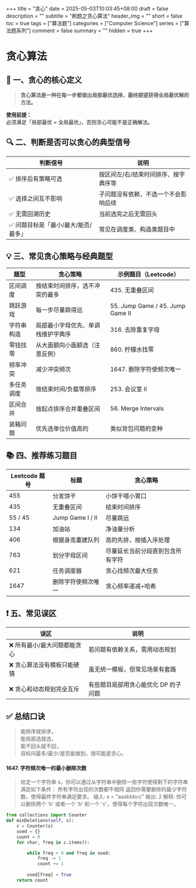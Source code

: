 +++
title = "贪心"
date = 2025-05-03T10:03:45+08:00
draft = false
description = ""
subtitle = "刷题之贪心算法"
header_img = ""
short = false
toc = true
tags = ["算法题"]
categories = ["Computer Science"]
series = ["算法题系列"]
comment = false
summary = ""
hidden = true
+++

# 贪心算法

## 🧠 一、贪心的核心定义

> **贪心算法是一种在每一步都做出局部最优选择，最终期望获得全局最优解的方法。**

**使用前提：**  
必须满足「局部最优 = 全局最优」，否则贪心可能不是正确解法。


## 🔍 二、判断是否可以贪心的典型信号

| 判断信号 | 说明 |
|----------|------|
| ✅ 排序后有策略可选 | 按区间左/右/结束时间排序、按字典序等 |
| ✅ 选择之间互不影响 | 子问题没有依赖，不选一个不会影响后续 |
| ✅ 无需回溯历史 | 当前选完之后无需回头 |
| ✅ 问题目标是「最小/最大/能否/最多」 | 常见在调度类、构造类题目中 |

## 💡 三、常见贪心策略与经典题型

| 题型 | 贪心策略 | 示例题目（Leetcode） |
|------|----------|----------------------|
| 区间调度 | 按结束时间排序，选不冲突的最多 | 435. 无重叠区间 |
| 跳跃游戏 | 每一步尽量跳得远 | 55. Jump Game / 45. Jump Game II |
| 字符串构造 | 局部最小字母优先、单调栈维护字典序 | 316. 去除重复字母 |
| 零钱找零 | 从大面额向小面额选（注意反例） | 860. 柠檬水找零 |
| 频率冲突 | 减少冲突频次 | 1647. 删除字符使频次唯一 |
| 多任务调度 | 按结束时间/负载等排序 | 253. 会议室 II |
| 区间合并 | 按起点排序合并重叠区间 | 56. Merge Intervals |
| 装箱问题 | 优先选单位价值高的 | 类似背包问题的变种 |

## 📚 四、推荐练习题目

| Leetcode 题号 | 标题 | 贪心策略 |
|---------------|------|----------|
| 455 | 分发饼干 | 小饼干喂小胃口 |
| 435 | 无重叠区间 | 结束时间排序 |
| 55 / 45 | Jump Game I / II | 尽量跳远 |
| 134 | 加油站 | 净油量分析 |
| 406 | 根据身高重建队列 | 高的先排，按插入序处理 |
| 763 | 划分字母区间 | 尽量延长当前分段直到包含所有字符 |
| 621 | 任务调度器 | 贪心找频次最大任务 |
| 1647 | 删除字符使频次唯一 | 贪心频率递减+哈希 |

## ❗ 五、常见误区

| 误区 | 说明 |
|------|------|
| ❌ 所有最小/最大问题都能贪心 | 若问题有依赖关系，需用动态规划 |
| ❌ 贪心算法没有模板只能硬猜 | 虽无统一模板，但常见场景有套路 |
| ❌ 贪心和动态规划完全互斥 | 有些题目局部用贪心能优化 DP 的子问题 |

## ✅ 总结口诀

> 能排序就排序，  
> 能局部选就选，  
> 能不回头就不回，  
> 目标问最多/最少/是否能做到，很可能是贪心。


#### 1647. 字符频次唯一的最小删除次数
> 给定一个字符串 s，你可以通过从字符串中删除一些字符使得剩下的字符串满足如下条件： 
> 所有字符出现的次数都不相同 
> 返回你需要删除的最少字符数，使得最终字符串满足要求。
> 输入: s = "aaabbbcc"
> 输出: 2 
> 解释: 你可以删除两个 'b' 或者一个 'b' 和一个 'c'，使得每个字符出现次数唯一。
```python
from collections import Counter
def minDeletions(self, s):
    c = Counter(s)
    used = {}
    count = 0
    for char, freq in c.items():

        while freq > 0 and freq in used:
            freq -= 1
            count += 1
        
        used[freq] = True
    return count
```